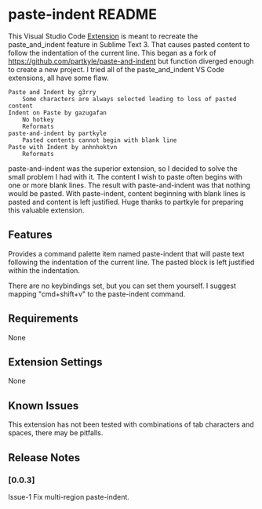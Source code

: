 # paste-indent README

This Visual Studio Code [Extension](https://marketplace.visualstudio.com/items?itemName=LesGrieve.paste-indent) is meant to recreate the paste_and_indent feature in Sublime Text 3. That causes pasted content to follow the indentation of the current line.
This began as a fork of https://github.com/partkyle/paste-and-indent but function diverged enough to create a new project.
I tried all of the paste_and_indent VS Code extensions, all have some flaw.
```
Paste and Indent by g3rry
    Some characters are always selected leading to loss of pasted content
Indent on Paste by gazugafan
    No hotkey
    Reformats
paste-and-indent by partkyle
    Pasted contents cannot begin with blank line
Paste with Indent by anhnhoktvn
    Reformats
```
paste-and-indent was the superior extension, so I decided to solve the small problem I had with it. The content I wish to paste often begins with one or more blank lines. The result with paste-and-indent was that nothing would be pasted. With paste-indent, content beginning with blank lines is pasted and content is left justified. Huge thanks to partkyle for preparing this valuable extension.

## Features

Provides a command palette item named paste-indent that will paste text following the indentation of the current line. The pasted block is left justified within the indentation.

There are no keybindings set, but you can set them yourself. I suggest mapping "cmd+shift+v" to the paste-indent command.

## Requirements

None

## Extension Settings

None

## Known Issues

This extension has not been tested with combinations of tab characters and spaces, there may be pitfalls.

## Release Notes

### [0.0.3]

Issue-1 Fix multi-region paste-indent.
